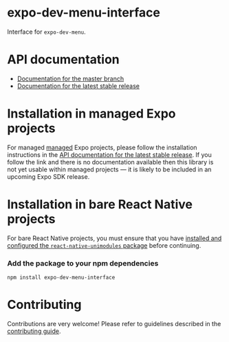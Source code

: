 # expo-dev-menu-interface

Interface for `expo-dev-menu`.

# API documentation

- [Documentation for the master branch](https://github.com/expo/expo/blob/master/docs/pages/versions/unversioned/sdk/docs.expo.io.md)
- [Documentation for the latest stable release](https://docs.expo.io/versions/latest/sdk/docs.expo.io/)

# Installation in managed Expo projects

For managed [managed](https://docs.expo.io/versions/latest/introduction/managed-vs-bare/) Expo projects, please follow the installation instructions in the [API documentation for the latest stable release](#api-documentation). If you follow the link and there is no documentation available then this library is not yet usable within managed projects &mdash; it is likely to be included in an upcoming Expo SDK release.

# Installation in bare React Native projects

For bare React Native projects, you must ensure that you have [installed and configured the `react-native-unimodules` package](https://github.com/unimodules/react-native-unimodules) before continuing.

### Add the package to your npm dependencies

```
npm install expo-dev-menu-interface
```

# Contributing

Contributions are very welcome! Please refer to guidelines described in the [contributing guide](https://github.com/expo/expo#contributing).
